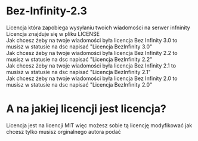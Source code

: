 # Bez-Infinity-2.3
Licencja która zapobiega wysyłaniu twoich wiadomości na serwer infninity
<br>
Licencja znajduje się w pliku LICENSE
<br>
Jak chcesz żeby na twoje wiadomości była licencja Bez Infinity 3.0 to musisz w statusie na dsc napisać "Licencja BezInfinity 3.0"
<br>
Jak chcesz żeby na twoje wiadomości była licencja Bez Infinity 2.2 to musisz w statusie na dsc napisać "Licencja BezInfinity 2.2"
<br>
Jak chcesz żeby na twoje wiadomości była licencja Bez Infinity 2.1 to musisz w statusie na dsc napisać "Licencja BezInfinity 2.1"
<br>
Jak chcesz żeby na twoje wiadomości była licencja Bez Infinity 2.0 to musisz w statusie na dsc napisać "Licencja BezInfinity 2.0"
# A na jakiej licencji jest licencja?
Licencja jest na licencji MIT więc możesz sobie tą licencję modyfikować jak chcesz tylko musisz orginalnego autora podać
